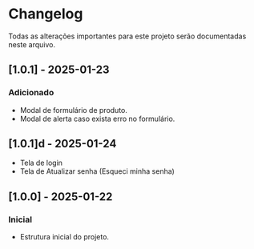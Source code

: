 # Changelog

Todas as alterações importantes para este projeto serão documentadas neste arquivo.

## [1.0.1] - 2025-01-23
### Adicionado
- Modal de formulário de produto.
- Modal de alerta caso exista erro no formulário.
## [1.0.1]d - 2025-01-24
- Tela de login
- Tela de Atualizar senha (Esqueci minha senha)
## [1.0.0] - 2025-01-22
### Inicial
- Estrutura inicial do projeto.
